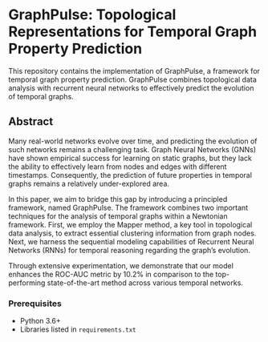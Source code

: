 # GraphPulse: Topological Representations for Temporal Graph Property Prediction

This repository contains the implementation of GraphPulse, a framework for temporal graph property prediction. GraphPulse combines topological data analysis with recurrent neural networks to effectively predict the evolution of temporal graphs.

## Abstract

Many real-world networks evolve over time, and predicting the evolution of such networks remains a challenging task. Graph Neural Networks (GNNs) have shown empirical success for learning on static graphs, but they lack the ability to effectively learn from nodes and edges with different timestamps. Consequently, the prediction of future properties in temporal graphs remains a relatively under-explored area.

In this paper, we aim to bridge this gap by introducing a principled framework, named GraphPulse. The framework combines two important techniques for the analysis of temporal graphs within a Newtonian framework. First, we employ the Mapper method, a key tool in topological data analysis, to extract essential clustering information from graph nodes. Next, we harness the sequential modeling capabilities of Recurrent Neural Networks (RNNs) for temporal reasoning regarding the graph’s evolution.

Through extensive experimentation, we demonstrate that our model enhances the ROC-AUC metric by 10.2% in comparison to the top-performing state-of-the-art method across various temporal networks.

### Prerequisites

- Python 3.6+
- Libraries listed in `requirements.txt`



